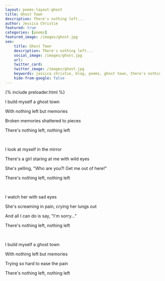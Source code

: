```yaml
---
layout: poems-layout-ghost
title: Ghost Town 
description: There's nothing left...
author: Jessica Christie
featured: true
categories: [poems]
featured_image: /images/ghost.jpg
seo: 
    title: Ghost Town
    description: There's nothing left...
    social_image: /images/ghost.jpg
    url:
    twitter_card:
    twitter_image: /images/ghost.jpg
    keywords: jessica christie, blog, poems, ghost town, there's nothing left, memories, broken, shattered to pieces, mirror, sad eyes, screaming in pain, cry, i'm sorry, pain
    hide-from-google: false
---
```


{% include preloader.html %}

I build myself a ghost town

With nothing left but memories

Broken memories shattered to pieces

There's nothing left, nothing left

&nbsp;

I look at myself in the mirror

There's a girl staring at me with wild eyes

She's yelling, "Who are you?! Get me out of here!"

There's nothing left, nothing left

&nbsp;

I watch her with sad eyes

She's screaming in pain, crying her lungs out

And all I can do is say, "I'm sorry..."

There's nothing left, nothing left

&nbsp;

I build myself a ghost town

With nothing left but memories

Trying so hard to ease the pain

There's nothing left, nothing left

&nbsp;